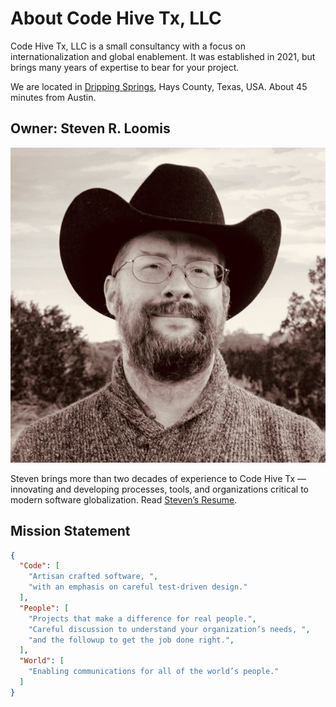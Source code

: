 # About Code Hive Tx, LLC

Code Hive Tx, LLC is a small consultancy with a focus on internationalization and
global enablement. It was established in 2021, but brings many years of expertise to
bear for your project.

We are located in [Dripping Springs](https://www.cityofdrippingsprings.com/welcome-visitors),
Hays County, Texas, USA. About 45 minutes from Austin.


## Owner: Steven R. Loomis

<img src="../img/srl.jpg" class="srl" title="Steven R. Loomis" alt="Photo of Steven R. Loomis — wearing a black felt western hat" />


Steven brings more than two decades of experience to Code Hive Tx — innovating and developing processes, tools, and
organizations critical to modern software globalization. Read [Steven’s Resume](./resume.md).

## Mission Statement

```json
{
  "Code": [
    "Artisan crafted software, ",
    "with an emphasis on careful test-driven design."
  ],
  "People": [
    "Projects that make a difference for real people.",
    "Careful discussion to understand your organization’s needs, ",
    "and the followup to get the job done right.",
  ],
  "World": [
    "Enabling communications for all of the world’s people."
  ]
}
```
